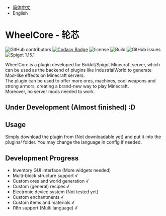* [简体中文][1]  
* English

# WheelCore - 轮芯

![GitHub contributors](https://img.shields.io/github/contributors/czm23333/IndustrialWorld)
[![Codacy Badge](https://api.codacy.com/project/badge/Grade/7ed7dc549a7e4212b193716ecced0773)](https://app.codacy.com/manual/czm23333/IndustrialWorld?utm_source=github.com&utm_medium=referral&utm_content=czm23333/IndustrialWorld&utm_campaign=Badge_Grade_Dashboard)
![license](https://img.shields.io/github/license/czm23333/IndustrialWorld)
![Build](https://github.com/czm23333/IndustrialWorld/workflows/Build/badge.svg)
![GitHub issues](https://img.shields.io/github/issues/czm23333/IndustrialWorld)
![Spigot 1.15.1](https://img.shields.io/badge/spigot-1.16.5-blue)

WheelCore is a plugin developed for Bukkit/Spigot Minecraft server, which can be used as the backend of plugins like
IndustrialWorld to generate Mod-like effects on Minecraft servers.  
The plugin can be used to offer more ores, machines, cool weapons and strong armors, creating a brand-new way to play
Minecraft.   
Moreover, no server mods needed to work.

## Under Development (Almost finished) :D  

## Usage
Simply download the plugin from (Not downloadable yet) and put it into the plugins/ folder.
You may change the language in config if needed.

## Development Progress  
* Inventory GUI interface (More widgets needed)
* Multi-block structure support √
* Custom ores and world generation √
* Custom (general) recipes √
* Electronic device system (Not tested yet)
* Custom enchantments √
* Custom items and materials √
* I18n support (Multi language) √

[1]: https://github.com/czm23333/IndustrialWorld/